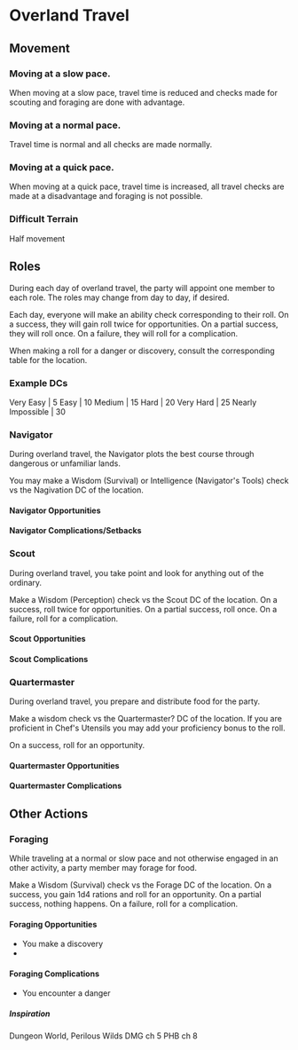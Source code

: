 # Overland Travel


## Movement

### Moving at a slow pace.

When moving at a slow pace, travel time is reduced and checks made for scouting and foraging are done with advantage.

### Moving at a normal pace.

Travel time is normal and all checks are made normally.

### Moving at a quick pace.

When moving at a quick pace, travel time is increased, all travel checks are made at a disadvantage and foraging is not possible.

### Difficult Terrain

Half movement

## Roles

During each day of overland travel, the party will appoint one member to each role. The roles may change from day to day, if desired.

Each day, everyone will make an ability check corresponding to their roll. On a success, they will gain roll twice for opportunities. On a partial success, they will roll once. On a failure, they will roll for a complication.

When making a roll for a danger or discovery, consult the corresponding table for the location.

### Example DCs

Very Easy | 5
Easy | 10
Medium | 15
Hard | 20
Very Hard | 25
Nearly Impossible | 30

### Navigator

During overland travel, the Navigator plots the best course through dangerous or unfamiliar lands.

You may make a Wisdom (Survival) or Intelligence (Navigator's Tools) check vs the Nagivation DC of the location.

#### Navigator Opportunities

#### Navigator Complications/Setbacks

### Scout

During overland travel, you take point and look for anything out of the ordinary.

Make a Wisdom (Perception) check vs the Scout DC of the location. On a success, roll twice for opportunities. On a partial success, roll once. On a failure, roll for a complication.

#### Scout Opportunities

#### Scout Complications

### Quartermaster

During overland travel, you prepare and distribute food for the party.

Make a wisdom check vs the Quartermaster? DC of the location. If you are proficient in Chef's Utensils you may add your proficiency bonus to the roll.

On a success, roll for an opportunity.

#### Quartermaster Opportunities

#### Quartermaster Complications

## Other Actions

### Foraging

While traveling at a normal or slow pace and not otherwise engaged in an other activity, a party member may forage for food.

Make a Wisdom (Survival) check vs the Forage DC of the location. On a success, you gain 1d4 rations and roll for an opportunity. On a partial success, nothing happens. On a failure, roll for a complication.

#### Foraging Opportunities

* You make a discovery
*

#### Foraging Complications

* You encounter a danger


##### Inspiration

Dungeon World,
Perilous Wilds
DMG ch 5
PHB ch 8
